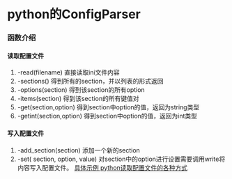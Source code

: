 # python的ConfigParser
### 函数介绍
#### 读取配置文件
1. -read(filename) 直接读取ini文件内容
2. -sections() 得到所有的section，并以列表的形式返回
3. -options(section) 得到该section的所有option
4. -items(section) 得到该section的所有键值对
5. -get(section,option) 得到section中option的值，返回为string类型
6. -getint(section,option) 得到section中option的值，返回为int类型
 
#### 写入配置文件
1. -add_section(section) 添加一个新的section
2. -set( section, option, value) 对section中的option进行设置需要调用write将内容写入配置文件。
[具体示例 python读取配置文件的各种方式](http://blog.csdn.net/gexiaobaohelloworld/article/details/7976944)